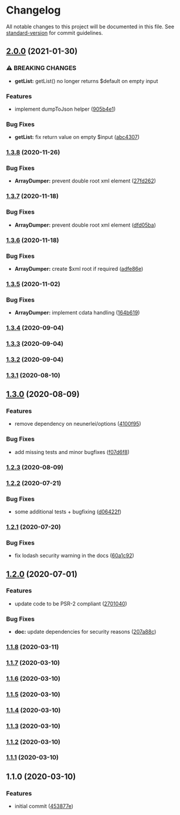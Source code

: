 # Changelog

All notable changes to this project will be documented in this file. See [standard-version](https://github.com/conventional-changelog/standard-version) for commit guidelines.

## [2.0.0](https://github.com/Neunerlei/arrays/compare/v1.3.8...v2.0.0) (2021-01-30)


### ⚠ BREAKING CHANGES

* **getList:** getList() no longer returns $default on empty input

### Features

* implement dumpToJson helper ([905b4e1](https://github.com/Neunerlei/arrays/commit/905b4e146880d0ac37414135076176ab933a1ec3))


### Bug Fixes

* **getList:** fix return value on empty $input ([abc4307](https://github.com/Neunerlei/arrays/commit/abc4307fcb6591661ec88e8ea8274709f7aa59b8))

### [1.3.8](https://github.com/Neunerlei/arrays/compare/v1.3.7...v1.3.8) (2020-11-26)


### Bug Fixes

* **ArrayDumper:** prevent double root xml element ([27fd262](https://github.com/Neunerlei/arrays/commit/27fd262b6d4c1e423c843ba4c53536167e193670))

### [1.3.7](https://github.com/Neunerlei/arrays/compare/v1.3.6...v1.3.7) (2020-11-18)


### Bug Fixes

* **ArrayDumper:** prevent double root xml element ([dfd05ba](https://github.com/Neunerlei/arrays/commit/dfd05ba9b879c6d6e07c93abc86af5c94d704104))

### [1.3.6](https://github.com/Neunerlei/arrays/compare/v1.3.5...v1.3.6) (2020-11-18)


### Bug Fixes

* **ArrayDumper:** create $xml root if required ([adfe86e](https://github.com/Neunerlei/arrays/commit/adfe86e2b51b688ada9a2ebcffda7fdd687df38c))

### [1.3.5](https://github.com/Neunerlei/arrays/compare/v1.3.4...v1.3.5) (2020-11-02)


### Bug Fixes

* **ArrayDumper:** implement cdata handling ([164b619](https://github.com/Neunerlei/arrays/commit/164b6192ead44cbe0379e262abfb053632574cd1))

### [1.3.4](https://github.com/Neunerlei/arrays/compare/v1.3.3...v1.3.4) (2020-09-04)

### [1.3.3](https://github.com/Neunerlei/arrays/compare/v1.3.2...v1.3.3) (2020-09-04)

### [1.3.2](https://github.com/Neunerlei/arrays/compare/v1.3.1...v1.3.2) (2020-09-04)

### [1.3.1](https://github.com/Neunerlei/arrays/compare/v1.3.0...v1.3.1) (2020-08-10)

## [1.3.0](https://github.com/Neunerlei/arrays/compare/v1.2.3...v1.3.0) (2020-08-09)


### Features

* remove dependency on neunerlei/options ([4100f95](https://github.com/Neunerlei/arrays/commit/4100f952c373aff5ec80951f8eb11af0a25710c3))


### Bug Fixes

* add missing tests and minor bugfixes ([f07d6f8](https://github.com/Neunerlei/arrays/commit/f07d6f834fa1a5301bbecf7c1cda09c55e146f8c))

### [1.2.3](https://github.com/Neunerlei/arrays/compare/v1.2.2...v1.2.3) (2020-08-09)

### [1.2.2](https://github.com/Neunerlei/arrays/compare/v1.2.1...v1.2.2) (2020-07-21)


### Bug Fixes

* some additional tests + bugfixing ([d06422f](https://github.com/Neunerlei/arrays/commit/d06422fdb25e0dc6e574ff14b4aaf51ed2d8bc14))

### [1.2.1](https://github.com/Neunerlei/arrays/compare/v1.2.0...v1.2.1) (2020-07-20)


### Bug Fixes

* fix lodash security warning in the docs ([60a1c92](https://github.com/Neunerlei/arrays/commit/60a1c927b864c01f011f6a48cc0ee5c5c779bd1a))

## [1.2.0](https://github.com/Neunerlei/arrays/compare/v1.1.8...v1.2.0) (2020-07-01)


### Features

* update code to be PSR-2 compliant ([2701040](https://github.com/Neunerlei/arrays/commit/2701040a7df6aab739ef0597b3522bcc1a6f3d54))


### Bug Fixes

* **doc:** update dependencies for security reasons ([207a88c](https://github.com/Neunerlei/arrays/commit/207a88c287d044163150a950950372fa9e3ee580))

### [1.1.8](https://github.com/Neunerlei/arrays/compare/v1.1.7...v1.1.8) (2020-03-11)

### [1.1.7](https://github.com/Neunerlei/arrays/compare/v1.1.6...v1.1.7) (2020-03-10)

### [1.1.6](https://github.com/Neunerlei/arrays/compare/v1.1.5...v1.1.6) (2020-03-10)

### [1.1.5](https://github.com/Neunerlei/arrays/compare/v1.1.4...v1.1.5) (2020-03-10)

### [1.1.4](https://github.com/Neunerlei/arrays/compare/v1.1.3...v1.1.4) (2020-03-10)

### [1.1.3](https://github.com/Neunerlei/arrays/compare/v1.1.2...v1.1.3) (2020-03-10)

### [1.1.2](https://github.com/Neunerlei/arrays/compare/v1.1.1...v1.1.2) (2020-03-10)

### [1.1.1](https://github.com/Neunerlei/arrays/compare/v1.1.0...v1.1.1) (2020-03-10)

## 1.1.0 (2020-03-10)


### Features

* initial commit ([453877e](https://github.com/Neunerlei/arrays/commit/453877e9d97bc1149081020f1e39376845109d54))
